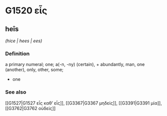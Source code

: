 # G1520 εἷς

## heîs

_(hice | hees | ees)_

### Definition

a primary numeral; one; a(-n, -ny) (certain), + abundantly, man, one (another), only, other, some; 

- one

### See also

[[G1527|G1527 εἷς καθ’ εἷς]], [[G3367|G3367 μηδείς]], [[G3391|G3391 μία]], [[G3762|G3762 οὐδείς]]
